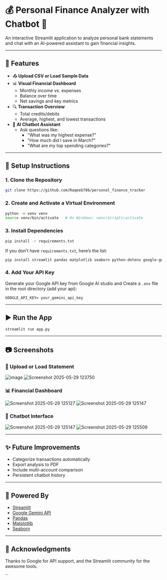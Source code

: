 # 💰 Personal Finance Analyzer with Chatbot 🤖

An interactive Streamlit application to analyze personal bank statements and chat with an AI-powered assistant to gain financial insights.

---

## 📌 Features

- 📤 **Upload CSV or Load Sample Data**
- 📊 **Visual Financial Dashboard**
  - Monthly income vs. expenses
  - Balance over time
  - Net savings and key metrics
- 🔍 **Transaction Overview**
  - Total credits/debits
  - Average, highest, and lowest transactions
- 🤖 **AI Chatbot Assistant**
  - Ask questions like:
    - "What was my highest expense?"
    - "How much did I save in March?"
    - "What are my top spending categories?"

---

## 🔧 Setup Instructions

### 1. Clone the Repository

```bash
git clone https://github.com/Raqeeb786/personal_finance_tracker
````

### 2. Create and Activate a Virtual Environment

```bash
python -m venv venv
source venv/bin/activate   # On Windows: venv\Scripts\activate
```

### 3. Install Dependencies

```bash
pip install -r requirements.txt
```

If you don’t have `requirements.txt`, here’s the list:

```bash
pip install streamlit pandas matplotlib seaborn python-dotenv google-generativeai
```

### 4. Add Your API Key

Generate your Google API key from Google AI studio and Create a `.env` file in the root directory (add your api):

```
GOOGLE_API_KEY= your_gemini_api_key
```

---

## ▶️ Run the App

```bash
streamlit run app.py
```

---

## 📷 Screenshots

### 🧾 Upload or Load Statement

![image](https://github.com/user-attachments/assets/cb96d911-c05a-46f2-a986-9b4afb944e21)
![Screenshot 2025-05-29 123750](https://github.com/user-attachments/assets/9fac0b73-af0a-4e98-b7d1-85b13a3e613c)



### 📊 Financial Dashboard

![Screenshot 2025-05-29 125127](https://github.com/user-attachments/assets/6ebaa5a2-6771-42c7-b4c4-c1322a423021)
![Screenshot 2025-05-29 125147](https://github.com/user-attachments/assets/b3cb6da9-5436-43bf-a702-4a374b469743)


### 🤖 Chatbot Interface

![Screenshot 2025-05-29 125147](https://github.com/user-attachments/assets/e733bf92-0ae5-4576-ae27-3c286a2d835b)
![Screenshot 2025-05-29 125509](https://github.com/user-attachments/assets/bcde70fa-4593-4420-bd38-7e5b53fdf566)


---

## ✨ Future Improvements

* Categorize transactions automatically
* Export analysis to PDF
* Include multi-account comparison
* Persistent chatbot history

---

## 🧠 Powered By

* [Streamlit](https://streamlit.io/)
* [Google Gemini API](https://ai.google.dev/)
* [Pandas](https://pandas.pydata.org/)
* [Matplotlib](https://matplotlib.org/)
* [Seaborn](https://seaborn.pydata.org/)

---

## 🙌 Acknowledgments

Thanks to Google for API support, and the Streamlit community for the awesome tools.

``
